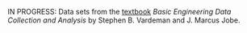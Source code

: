 IN PROGRESS: Data sets from the [textbook](https://www.iastatedigitalpress.com/plugins/books/127/) *Basic Engineering Data Collection and Analysis* by Stephen B. Vardeman and J. Marcus Jobe.
